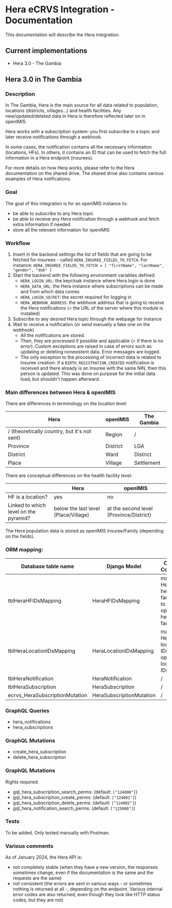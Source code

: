 # Hera eCRVS Integration - Documentation

This documentation will describe the Hera integration.

## Current implementations
- Hera 3.0 - The Gambia

## Hera 3.0 in The Gambia
### Description
In The Gambia, Hera is the main source for all data related to population, locations (districts, villages...) and health facilities. 
Any new/updated/deleted data in Hera is therefore reflected later on in openIMIS.

Hera works with a subscription system: you first subscribe to a topic and later receive notifications through a webhook.

In some cases, the notification contains all the necessary information (locations, HFs). 
In others, it contains an ID that can be used to fetch the full information in a Hera endpoint (insurees).

For more details on how Hera works, please refer to the Hera documentation on the shared drive. 
The shared drive also contains various examples of Hera notifications.

### Goal
The goal of this integration is for an openIMIS instance to:
- be able to subscribe to any Hera topic
- be able to receive any Hera notification through a webhook and fetch extra information if needed
- store all the relevant information for openIMIS

### Workflow
1. Insert in the backend settings the list of fields that are going to be fetched for insurees - called `HERA_INSUREE_FIELDS_TO_FETCH`. For instance:
``
HERA_INSUREE_FIELDS_TO_FETCH = [
    "firstName",
    "lastName",
    "gender",
    "dob"
]
``
2. Start the backend with the following environment variables defined
   - `HERA_LOGIN_URL`: the keycloak instance where Hera login is done
   - `HERA_DATA_URL`: the Hera instance where subscriptions can be made and from which data comes 
   - `HERA_LOGIN_SECRET`: the secret required for logging in
   - `HERA_WEBHOOK_ADDRESS`: the webhook address that is going to receive the Hera notifications (= the URL of the server where this module is installed)
3. Subscribe to any desired Hera topic through the webpage for instance
4. Wait to receive a notification (or send manually a fake one on the webhook)
   - All the notifications are stored.
   - Then, they are processed if possible and applicable (= if there is no error). Custom exceptions are raised in case of errors such as updating or deleting nonexistent data. Error messages are logged.
   - The only exception to the processing of incorrect data is related to insuree creation: 
   if a `BIRTH_REGISTRATION_CREATED` notification is received and there already is an Insuree with the same NIN, 
   then this person is updated. This was done on purpose for the initial data load, but shouldn't happen afterward.


### Main differences between Hera & openIMIS

There are differences in terminology on the location level:

| Hera                                         | openIMIS | The Gambia | 
|----------------------------------------------|----------|------------|
| / (theoretically country, but it's not sent) | Region   | /          |
| Province                                     | District | LGA        |
| District                                     | Ward     | District   |
| Place                                        | Village  | Settlement |

There are conceptual differences on the health facility level:

|                                       | Hera                                 | openIMIS                                |
|---------------------------------------|--------------------------------------|-----------------------------------------|
| HF is a location?                     | yes                                  | no                                      |
| Linked to which level on the pyramid? | below the last level (Place/Village) | at the second level (Province/District) |

The Hera population data is stored as openIMIS Insuree/Family (depending on the fields).


### ORM mapping:

| Database table name            | Django Model             | Optional Comments                                                 |
|--------------------------------|--------------------------|-------------------------------------------------------------------|
| tblHeraHFIDsMapping            | HeraHFIDsMapping         | mapping Hera health facility IDs to openIMIS health facility IDs  |
| tblHeraLocationIDsMapping      | HeraLocationIDsMapping   | mapping Hera location IDs to openIMIS location IDs                |            
| tblHeraNotification            | HeraNotification         | /                                                                 |
| tblHeraSubscription            | HeraSubscription         | /                                                                 |
| ecrvs_HeraSubscriptionMutation | HeraSubscriptionMutation | /                                                                 |


### GraphQL Queries
* hera_notifications
* hera_subscriptions


### GraphQL Mutations
* create_hera_subscription
* delete_hera_subscription


### GraphQL Mutations
Rights required:
* gql_hera_subscription_search_perms: (default: `["124000"]`)
* gql_hera_subscription_create_perms: (default: `["124001"]`)
* gql_hera_subscription_delete_perms: (default: `["124002"]`)
* gql_hera_notification_search_perms: (default: `["125000"]`)


### Tests
To be added. Only tested manually with Postman.

### Various comments
As of January 2024, the Hera API is:
- not completely stable (when they have a new version, the responses sometimes change, even if the documentation is the same and the requests are the same)
- not consistent (the errors are sent in various ways - or sometimes nothing is returned at all -, depending on the endpoint. Various internal error codes are also returned, even though they look like HTTP status codes, but they are not)
